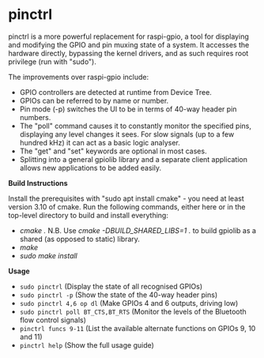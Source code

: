 
# pinctrl

pinctrl is a more powerful replacement for raspi-gpio, a tool for displaying
and modifying the GPIO and pin muxing state of a system. It accesses the
hardware directly, bypassing the kernel drivers, and as such requires root
privilege (run with "sudo").

The improvements over raspi-gpio include:

* GPIO controllers are detected at runtime from Device Tree.
* GPIOs can be referred to by name or number.
* Pin mode (-p) switches the UI to be in terms of 40-way header pin numbers.
* The "poll" command causes it to constantly monitor the specified pins,
  displaying any level changes it sees. For slow signals (up to a few hundred
  kHz) it can act as a basic logic analyser.
* The "get" and "set" keywords are optional in most cases.
* Splitting into a general gpiolib library and a separate client application
  allows new applications to be added easily.

**Build Instructions**

Install the prerequisites with "sudo apt install cmake" - you need at least version 3.10 of cmake. Run the following commands, either here or in the top-level directory to build and install everything:

 - *cmake .*
   N.B. Use *cmake -DBUILD_SHARED_LIBS=1 .* to build gpiolib as a shared (as opposed to static) library.
 - *make*
 - *sudo make install*

**Usage**

* `sudo pinctrl`              (Display the state of all recognised GPIOs)
* `sudo pinctrl -p`           (Show the state of the 40-way header pins)
* `sudo pinctrl 4,6 op dl`    (Make GPIOs 4 and 6 outputs, driving low)
* `sudo pinctrl poll BT_CTS,BT_RTS`    (Monitor the levels of the Bluetooth flow control signals)
* `pinctrl funcs 9-11`        (List the available alternate functions on GPIOs 9, 10 and 11)
* `pinctrl help`              (Show the full usage guide)
